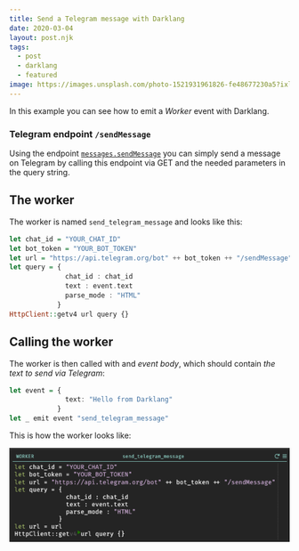 ```yaml
---
title: Send a Telegram message with Darklang
date: 2020-03-04
layout: post.njk
tags:
  - post
  - darklang
  - featured
image: https://images.unsplash.com/photo-1521931961826-fe48677230a5?ixlib=rb-1.2.1&ixid=eyJhcHBfaWQiOjEyMDd9&auto=format&fit=crop&w=250&q=40
---
```


In this example you can see how to emit a *Worker* event with Darklang.

### Telegram endpoint `/sendMessage`

Using the endpoint [`messages.sendMessage`](https://core.telegram.org/method/messages.sendMessage) you can simply send a message on Telegram by calling this endpoint via GET and the needed parameters in the query string.

## The worker

The worker is named `send_telegram_message` and looks like this:

```haskell
let chat_id = "YOUR_CHAT_ID"
let bot_token = "YOUR_BOT_TOKEN"
let url = "https://api.telegram.org/bot" ++ bot_token ++ "/sendMessage"
let query = {
              chat_id : chat_id
              text : event.text
              parse_mode : "HTML"
            }
HttpClient::getv4 url query {}
```

## Calling the worker

The worker is then called with and *event body*, which should contain *the text to send via Telegram*:

```haskell
let event = {
              text: "Hello from Darklang"
            }
let _ emit event "send_telegram_message"
```

This is how the worker looks like:

![dark telegram](/assets/images/posts/dark/dark-telegram.png)
